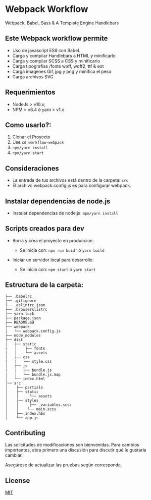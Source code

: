 # Webpack Workflow
  Webpack, Babel, Sass & A Template Engine Handlebars

## Este Webpack workflow permite
- Uso de javascript ES6 con Babel.
- Carga y compilar Handlebars a HTML y minificarlo
- Carga y compilar SCSS a CSS y minificarlo
- Carga tipografias /fonts woff, woff2, ttf & eot
- Carga imagenes Gif, jpg y png y minifica el peso
- Carga archivos SVG

## Requerimientos

- NodeJs > v10.x;
- NPM > v6.4 ó yarn > v1.x

## Como usarlo?:

1. Clonar el Proyecto
2. Use ``cd workflow-webpack``
3. ``npm/yarn install``
4. ``npm/yarn start``

## Consideraciones
- La entrada de tus archivos está dentro de la carpeta: `src`
- El archivo webpack.config.js es para configurar webpack.

## Instalar dependencias de node.js
- Instalar dependencias de node.js: `npm/yarn install`

## Scripts creados para dev
- Borra y crea el proyecto en produccion:
  - Se inicia con:  `npx run buid'` ó `yarn build`

- Iniciar un servidor local para desarrollo:
  - Se inicia con: `npm start` ó `yarn start`
 
 ## Estructura de la carpeta:

```
├── .babelrc
├── .gitignore
├── .eslintrc.json
├── .browserslistrc
|── yarn.lock
├── package.json
├── README.md
├── webpack
|   └── webpack.config.js
├── node_modules
├── dist
|   ├── static
|   │    ├── fonts
|   │    └── assets
│   ├── css
|   |   └── style.css
│   ├── js
|   |   ├── bundle.js
|   │   └── bundle.js.map
│   └── index.html
│── src
│    ├── partials
│    ├── static
│    │     └── assets
│    |── styles
│    │     ├── _variables.scss
│    │    └── main.scss
│    ├── index.hbs
│    └── app.js
```
## Contributing
Las solicitudes de modificaciones son bienvenidas. Para cambios importantes, abra primero una discusión para discutir qué le gustaría cambiar.

Asegúrese de actualizar las pruebas según corresponda.

## License
[MIT](https://choosealicense.com/licenses/mit/)